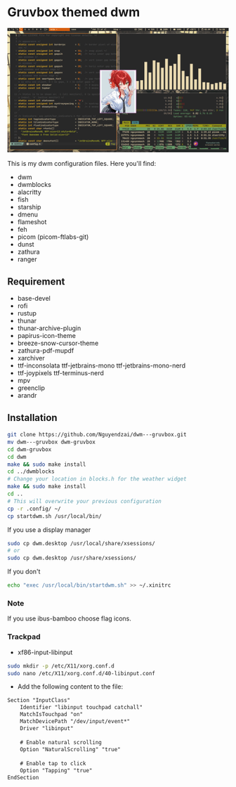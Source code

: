 # Gruvbox themed dwm

![Screenshot](./screenshot.png)

This is my dwm configuration files. Here you'll find:
- dwm
- dwmblocks
- alacritty
- fish
- starship
- dmenu
- flameshot
- feh
- picom (picom-ftlabs-git)
- dunst
- zathura
- ranger

## Requirement
- base-devel
- rofi
- rustup
- thunar
- thunar-archive-plugin
- papirus-icon-theme
- breeze-snow-cursor-theme
- zathura-pdf-mupdf
- xarchiver
- ttf-inconsolata ttf-jetbrains-mono ttf-jetbrains-mono-nerd
- ttf-joypixels ttf-terminus-nerd
- mpv
- greenclip
- arandr

## Installation
```bash
git clone https://github.com/Nguyendzai/dwm---gruvbox.git
mv dwm---gruvbox dwm-gruvbox
cd dwm-gruvbox
cd dwm
make && sudo make install
cd ../dwmblocks
# Change your location in blocks.h for the weather widget
make && sudo make install
cd ..
# This will overwrite your previous configuration
cp -r .config/ ~/
cp startdwm.sh /usr/local/bin/
```

If you use a display manager 
```bash
sudo cp dwm.desktop /usr/local/share/xsessions/
# or
sudo cp dwm.desktop /usr/share/xsessions/    
```
If you don't
```bash
echo "exec /usr/local/bin/startdwm.sh" >> ~/.xinitrc
```
### Note
If you use ibus-bamboo choose flag icons.

### Trackpad
- xf86-input-libinput
```bash
sudo mkdir -p /etc/X11/xorg.conf.d
sudo nano /etc/X11/xorg.conf.d/40-libinput.conf
```
- Add the following content to the file:
```
Section "InputClass"
    Identifier "libinput touchpad catchall"
    MatchIsTouchpad "on"
    MatchDevicePath "/dev/input/event*"
    Driver "libinput"

    # Enable natural scrolling
    Option "NaturalScrolling" "true"

    # Enable tap to click
    Option "Tapping" "true"
EndSection
```
